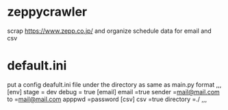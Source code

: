 # zeppycrawler
scrap https://www.zepp.co.jp/ and organize schedule data for email and csv

# default.ini
put a config deafult.ini file under the directory as same as main.py
format
,,,
[env]
stage = dev
debug = true
[email]
email =true
sender =mail@mail.com
to =mail@mail.com
apppwd =password
[csv]
csv =true
directory =./ 
,,,
